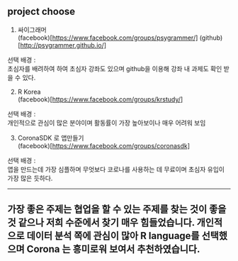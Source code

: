 ## project choose

1. 싸이그래머   
   (facebook)[https://www.facebook.com/groups/psygrammer/]
   (github)[http://psygrammer.github.io/]
   
선택 배경 :   
초심자를 배려하여 하여 초심자 강좌도 있으며 github을 이용해 강좌 내 과제도 확인 받을 수 있다. 

2. R Korea   
   (facebook)[https://www.facebook.com/groups/krstudy/]
   
선택 배경 :   
개인적으로 관심이 많은 분야이며 활동률이 가장 높아보이나 매우 어려워 보임

3. CoronaSDK 로 앱만들기  
   (facebook)[https://www.facebook.com/groups/coronasdk]

선택 배경 :   
앱을 만드는데 가장 심플하며 무엇보다 코로나를 사용하는 데 무료이며 초심자 유입이 가장 많은 듯하다.

---
 가장 좋은 주제는 협업을 할 수 있는 주제를 찾는 것이 좋을 것 같으나 저희 수준에서 찾기 매우 힘들었습니다. 
 개인적으로 데이터 분석 쪽에 관심이 많아 R language를 선택했으며 Corona 는 흥미로워 보여서 추천하였습니다.
---

